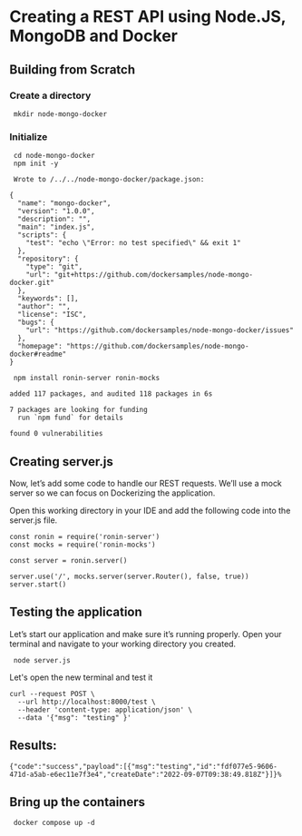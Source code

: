# Creating a REST API using Node.JS, MongoDB and Docker


## Building from Scratch

### Create a directory

```
 mkdir node-mongo-docker
```

### Initialize 

```
 cd node-mongo-docker
 npm init -y
```
 
```
 Wrote to /../../node-mongo-docker/package.json:

{
  "name": "mongo-docker",
  "version": "1.0.0",
  "description": "",
  "main": "index.js",
  "scripts": {
    "test": "echo \"Error: no test specified\" && exit 1"
  },
  "repository": {
    "type": "git",
    "url": "git+https://github.com/dockersamples/node-mongo-docker.git"
  },
  "keywords": [],
  "author": "",
  "license": "ISC",
  "bugs": {
    "url": "https://github.com/dockersamples/node-mongo-docker/issues"
  },
  "homepage": "https://github.com/dockersamples/node-mongo-docker#readme"
}
```





```
 npm install ronin-server ronin-mocks

added 117 packages, and audited 118 packages in 6s

7 packages are looking for funding
  run `npm fund` for details

found 0 vulnerabilities
```


## Creating server.js

Now, let’s add some code to handle our REST requests. We’ll use a mock server so we can focus on Dockerizing the application.

Open this working directory in your IDE and add the following code into the server.js file.


```
const ronin = require('ronin-server')
const mocks = require('ronin-mocks')

const server = ronin.server()

server.use('/', mocks.server(server.Router(), false, true))
server.start()
```


## Testing the application


Let’s start our application and make sure it’s running properly. Open your terminal and navigate to your working directory you created.

```
 node server.js
```

Let's open the new terminal and test it

```
curl --request POST \
  --url http://localhost:8000/test \
  --header 'content-type: application/json' \
  --data '{"msg": "testing" }'
```

## Results:

```
{"code":"success","payload":[{"msg":"testing","id":"fdf077e5-9606-471d-a5ab-e6ec11e7f3e4","createDate":"2022-09-07T09:38:49.818Z"}]}%
```

## Bring up the containers


```
 docker compose up -d
```


